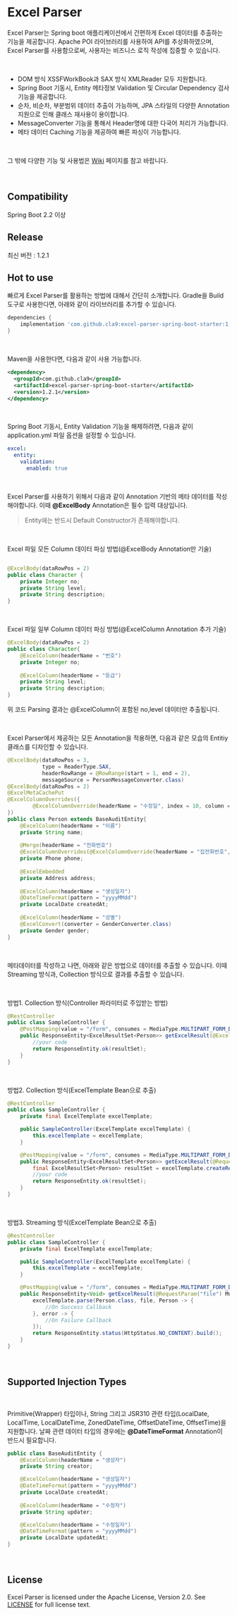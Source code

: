 Excel Parser
===

Excel Parser는 Spring boot 애플리케이션에서 간편하게 Excel 데이터를 추출하는 기능을 제공합니다.
Apache POI 라이브러리를 사용하여 API를 추상화하였으며, Excel Parser를 사용함으로써, 사용자는 비즈니스 로직 작성에 집중할 수 있습니다.

<br />

- DOM 방식 XSSFWorkBook과 SAX 방식 XMLReader 모두 지원합니다.
- Spring Boot 기동시, Entity 메타정보 Validation 및 Circular Dependency 검사 기능을 제공합니다.
- 순차, 비순차, 부분범위 데이터 추출이 가능하며, JPA 스타일의 다양한 Annotation 지원으로 인해 클래스 재사용이 용이합니다.
- MessageConverter 기능을 통해서 Header명에 대한 다국어 처리가 가능합니다.
- 메타 데이터 Caching 기능을 제공하여 빠른 파싱이 가능합니다.

<br />

그 밖에 다양한 기능 및 사용법은 [Wiki](https://github.com/cla9/excel-parser-spring-boot-starter/wiki) 페이지를 참고 바랍니다.

<br />

Compatibility
---
Spring Boot 2.2 이상

Release
---

최신 버전 : 1.2.1

Hot to use
---

빠르게 Excel Parser를 활용하는 방법에 대해서 간단히 소개합니다.
Gradle을 Build 도구로 사용한다면, 아래와 같이 라이브러리를 추가할 수 있습니다.


```groovy
dependencies {
    implementation 'com.github.cla9:excel-parser-spring-boot-starter:1.2.1'
}    
```

<br />

Maven을 사용한다면, 다음과 같이 사용 가능합니다.


```xml
<dependency>
  <groupId>com.github.cla9</groupId>
  <artifactId>excel-parser-spring-boot-starter</artifactId>
  <version>1.2.1</version>
</dependency>
```

<br />

Spring Boot 기동시, Entity Validation 기능을 해제하려면, 다음과 같이 application.yml 파일 옵션을 설정할 수 있습니다.    


```yaml
excel:
  entity:
    validation:
      enabled: true
```

<br />


Excel Parser를 사용하기 위해서 다음과 같이 Annotation 기반의 메타 데이터를 작성해야합니다. 이때 __@ExcelBody__ Annotation은 필수 입력 대상입니다.
> Entity에는 반드시 Default Constructor가 존재해야합니다.

<br />

Excel 파일 모든 Column 데이터 파싱 방법(@ExcelBody Annotation만 기술)
```java

@ExcelBody(dataRowPos = 2)
public class Character {
    private Integer no;
    private String level;
    private String description;
}
```

<br />

Excel 파일 일부 Column 데이터 파싱 방법(@ExcelColumn Annotation 추가 기술)

```java
@ExcelBody(dataRowPos = 2)
public class Character{
    @ExcelColumn(headerName = "번호")
    private Integer no;
    
    @ExcelColumn(headerName = "등급")
    private String level;
    private String description;
}
```

위 코드 Parsing 결과는 @ExcelColumn이 포함된 no,level 데이터만 추출됩니다.

<br />

Excel Parser에서 제공하는 모든 Annotation을 적용하면, 다음과 같은 모습의 Entitiy 클래스를 디자인할 수 있습니다.  


```java
@ExcelBody(dataRowPos = 3, 
           type = ReaderType.SAX,
           headerRowRange = @RowRange(start = 1, end = 2),
           messageSource = PersonMessageConverter.class)
@ExcelBody(dataRowPos = 2)
@ExcelMetaCachePut
@ExcelColumnOverrides({      
        @ExcelColumnOverride(headerName = "수정일", index = 10, column = @ExcelColumn(headerName = "수정일자"))
})
public class Person extends BaseAuditEntity{
    @ExcelColumn(headerName = "이름")
    private String name;
    
    @Merge(headerName = "전화번호")
    @ExcelColumnOverrides(@ExcelColumnOverride(headerName = "집전화번호", index = 5, column = @ExcelColumn(headerName = "휴대전화번호", index = 4)))
    private Phone phone;
    
    @ExcelEmbedded
    private Address address;
    
    @ExcelColumn(headerName = "생성일자")
    @DateTimeFormat(pattern = "yyyyMMdd")
    private LocalDate createdAt;
    
    @ExcelColumn(headerName = "성별")
    @ExcelConvert(converter = GenderConverter.class)
    private Gender gender;
}
```

<br />

메타데이터를 작성하고 나면, 아래와 같은 방법으로 데이터를 추출할 수 있습니다. 이때 Streaming 방식과, Collection 방식으로 결과를 추출할 수 있습니다.

<br />

방법1. Collection 방식(Controller 파라미터로 주입받는 방법)
```java
@RestController
public class SampleController {
    @PostMapping(value = "/form", consumes = MediaType.MULTIPART_FORM_DATA_VALUE)
    public ResponseEntity<ExcelResultSet<Person>> getExcelResult(@ExcelRequestBody ExcelResultSet<Person> resultSet) {
        //your code
        return ResponseEntity.ok(resultSet);
    }
}
```

<br />

방법2. Collection 방식(ExcelTemplate Bean으로 추출)

```java
@RestController
public class SampleController {
    private final ExcelTemplate excelTemplate;

    public SampleController(ExcelTemplate excelTemplate) {
        this.excelTemplate = excelTemplate;
    }

    @PostMapping(value = "/form", consumes = MediaType.MULTIPART_FORM_DATA_VALUE)
    public ResponseEntity<ExcelResultSet<Person>> getExcelResult(@RequestParam("file") MultipartFile file) {
        final ExcelResultSet<Person> resultSet = excelTemplate.createResultSet(Person.class, file);
        //your code
        return ResponseEntity.ok(resultSet);
    }
}
```

<br />

방법3. Streaming 방식(ExcelTemplate Bean으로 추출)

```java
@RestController
public class SampleController {
    private final ExcelTemplate excelTemplate;

    public SampleController(ExcelTemplate excelTemplate) {
        this.excelTemplate = excelTemplate;
    }

    @PostMapping(value = "/form", consumes = MediaType.MULTIPART_FORM_DATA_VALUE)
    public ResponseEntity<Void> getExcelResult(@RequestParam("file") MultipartFile file) {
        excelTemplate.parse(Person.class, file, Person -> {
            //On Success Callback
        }, error -> {
            //On Failure Callback
        });
        return ResponseEntity.status(HttpStatus.NO_CONTENT).build();
    }
}
```

<br />

Supported Injection Types
---


<br />

Primitive(Wrapper) 타입이나, String 그리고 JSR310 관련 타입(LocalDate, LocalTime, LocalDateTime, ZonedDateTime, OffsetDateTime, OffsetTime)을 지원합니다.
날짜 관련 데이터 타입의 경우에는 __@DateTimeFormat__ Annotation이 반드시 필요합니다.


```java
public class BaseAuditEntity {
    @ExcelColumn(headerName = "생성자")
    private String creator;

    @ExcelColumn(headerName = "생성일자")
    @DateTimeFormat(pattern = "yyyyMMdd")
    private LocalDate createdAt;
   
    @ExcelColumn(headerName = "수정자")
    private String updater;

    @ExcelColumn(headerName = "수정일자")
    @DateTimeFormat(pattern = "yyyyMMdd")
    private LocalDate updatedAt;
}
```

<br />


License
---
Excel Parser is licensed under the Apache License, Version 2.0. See [LICENSE](https://github.com/cla9/excel-parser-spring-boot-starter/blob/master/LICENSE) for full license text.
